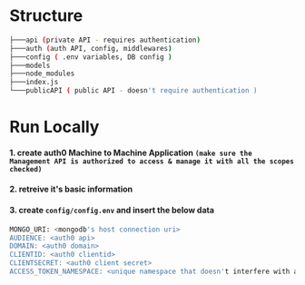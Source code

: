 
# Structure
```bash
├───api (private API - requires authentication)
├───auth (auth API, config, middlewares)
├───config ( .env variables, DB config )
├───models
├───node_modules
├───index.js
└───publicAPI ( public API - doesn't require authentication )
```

# Run Locally

#### 1. create auth0 Machine to Machine Application `(make sure the Management API is authorized to access & manage it with all the scopes checked)`
#### 2. retreive it's basic information
#### 3. create `config/config.env` and insert the below data
```bash
MONGO_URI: <mongodb's host connection uri>
AUDIENCE: <auth0 api>
DOMAIN: <auth0 domain>
CLIENTID: <auth0 clientid>
CLIENTSECRET: <auth0 client secret>
ACCESS_TOKEN_NAMESPACE: <unique namespace that doesn't interfere with auth0's booked namespaces
```